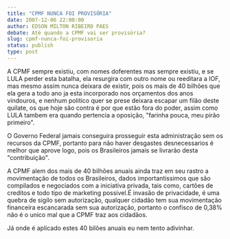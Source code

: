 ```yaml
---
title: "CPMF NUNCA FOI PROVISÓRIA"
date: 2007-12-06 22:00:00
author: EDSON MILTON RIBEIRO PAES
debate: Até quando a CPMF vai ser provisória?
slug: cpmf-nunca-foi-provisoria
status: publish 
type: post
---
```


A CPMF sempre existiu, com nomes doferentes mas sempre existiu, e se LULA perder esta batalha, ela resurgira com outro nome ou reeditara a IOF, mas mesmo assim nunca deixara de existir, pois os mais de 40 bilhões que ela gera a todo ano ja esta incorporado nos orçamentos dos anos vindouros, e nenhum politico quer se prese deixara escapar um filão deste quilate, os que hoje são contra é por que estão fora do poder, assim como LULA tambem era quando pertencia a oposição, "farinha pouca, meu pirão primeiro".  

O Governo Federal jamais conseguira prosseguir esta administração sem os recursos da CPMF, portanto para não haver desgastes desnecessarios é melhor que aprove logo, pois os Brasileiros jamais se livrarão desta "contribuição".  

A CPMF alem dos mais de 40 bilhões anuais ainda traz em seu rastro a movimentação de todos os Brasileiros, dados importantissimos que são compilados e negociados com a iniciativa privada, tais como, cartões de creditos e todo tipo de marketing possivel.É invasão de privacidade, é uma quebra de sigilo sem autorização, qualquer cidadão tem sua movimentação financeira escancarada sem sua autorização, portanto o confisco de 0,38% não é o unico mal que a CPMF traz aos cidadãos.  

Já onde é aplicado estes 40 bilões anuais eu nem tento adivinhar.
